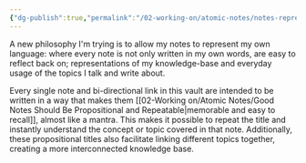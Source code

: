 ```yaml
---
{"dg-publish":true,"permalink":"/02-working-on/atomic-notes/notes-represent-my-language/","title":"notes represent my language","tags":["type/atomic-note"],"noteIcon":"","created":"Saturday, December 23rd 2023, 3:52:36 pm","updated":"2024-01-03T01:01:03.184+01:00"}
---
```



A new philosophy I'm trying is to allow my notes to represent my own language: where every note is not only written in my own words, are easy to reflect back on; representations of my knowledge-base and everyday usage of the topics I talk and write about.

Every single note and bi-directional link in this vault are intended to be written in a way that makes them [[02-Working on/Atomic Notes/Good Notes Should Be Propositional and Repeatable\|memorable and easy to recall]], almost like a mantra. This makes it possible to repeat the title and instantly understand the concept or topic covered in that note. Additionally, these propositional titles also facilitate linking different topics together, creating a more interconnected knowledge base.